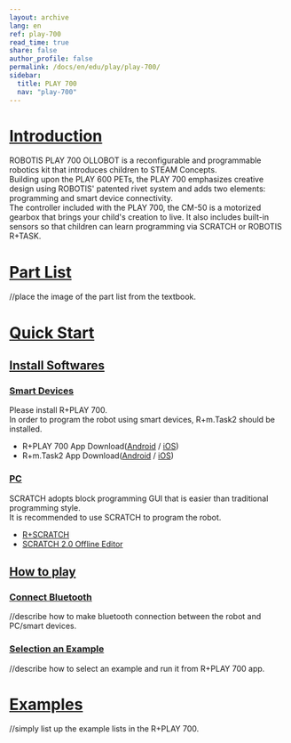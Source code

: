 ```yaml
---
layout: archive
lang: en
ref: play-700
read_time: true
share: false
author_profile: false
permalink: /docs/en/edu/play/play-700/
sidebar:
  title: PLAY 700
  nav: "play-700"
---
```


# [Introduction](#introduction)

ROBOTIS PLAY 700 OLLOBOT is a reconfigurable and programmable robotics kit that introduces children to STEAM Concepts.  
Building upon the PLAY 600 PETs, the PLAY 700 emphasizes creative design using ROBOTIS' patented rivet system and adds two elements: programming and smart device connectivity.  
The controller included with the PLAY 700, the CM-50 is a motorized gearbox that brings your child's creation to live. It also includes built-in sensors so that children can learn programming via SCRATCH or ROBOTIS R+TASK.   

# [Part List](#part-list)
//place the image of the part list from the textbook.


# [Quick Start](#quick-start)

## [Install Softwares](#install-softwares)

### [Smart Devices](#smart-devices)
Please install R+PLAY 700.  
In order to program the robot using smart devices, R+m.Task2 should be installed.
- R+PLAY 700 App Download([Android](https://play.google.com/store/apps/details?id=com.robotis.play700&hl=en) / [iOS](https://itunes.apple.com/us/app/play700/id1156037721))
- R+m.Task2 App Download([Android]() / [iOS]())

### [PC](#pc)
SCRATCH adopts block programming GUI that is easier than traditional programming style.  
It is recommended to use SCRATCH to program the robot.
- [R+SCRATCH](http://en.robotis.com/service/download.php?no=9%20)
- [SCRATCH 2.0 Offline Editor](https://scratch.mit.edu/download)  

## [How to play](#how-to-play)

### [Connect Bluetooth](#connect-bluetooth)
//describe how to make bluetooth connection between the robot and PC/smart devices.

### [Selection an Example](#selection-an-example)
//describe how to select an example and run it from R+PLAY 700 app.

# [Examples](#examples)
//simply list up the example lists in the R+PLAY 700.
